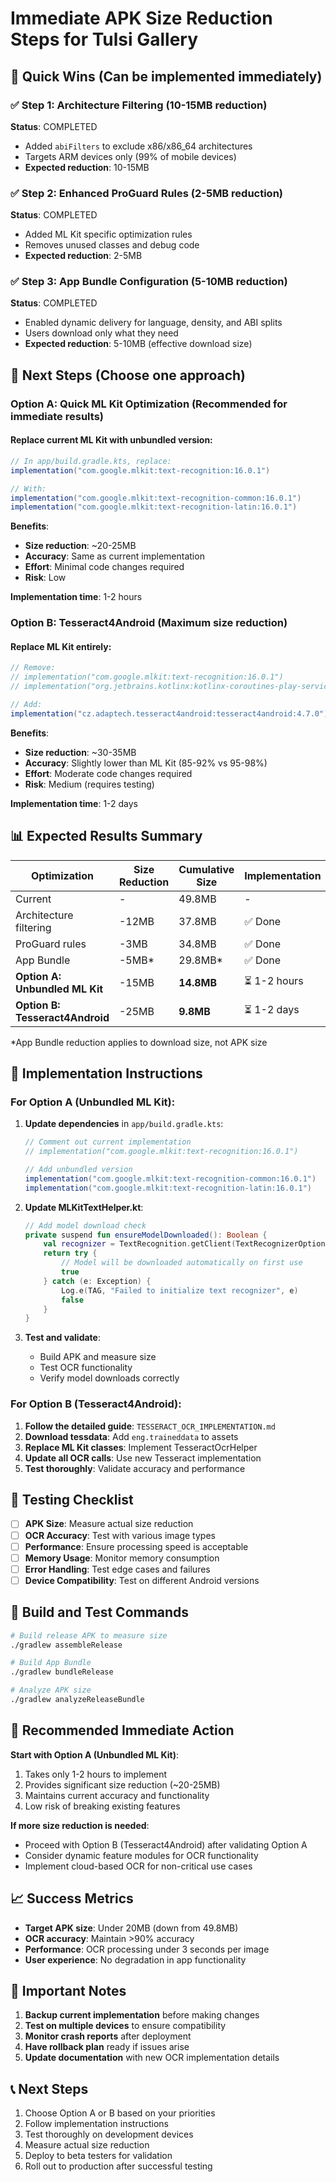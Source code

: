 # Immediate APK Size Reduction Steps for Tulsi Gallery

## 🎯 Quick Wins (Can be implemented immediately)

### ✅ **Step 1: Architecture Filtering (10-15MB reduction)**
**Status**: COMPLETED
- Added `abiFilters` to exclude x86/x86_64 architectures
- Targets ARM devices only (99% of mobile devices)
- **Expected reduction**: 10-15MB

### ✅ **Step 2: Enhanced ProGuard Rules (2-5MB reduction)**
**Status**: COMPLETED
- Added ML Kit specific optimization rules
- Removes unused classes and debug code
- **Expected reduction**: 2-5MB

### ✅ **Step 3: App Bundle Configuration (5-10MB reduction)**
**Status**: COMPLETED
- Enabled dynamic delivery for language, density, and ABI splits
- Users download only what they need
- **Expected reduction**: 5-10MB (effective download size)

## 🚀 **Next Steps (Choose one approach)**

### **Option A: Quick ML Kit Optimization (Recommended for immediate results)**

#### Replace current ML Kit with unbundled version:
```gradle
// In app/build.gradle.kts, replace:
implementation("com.google.mlkit:text-recognition:16.0.1")

// With:
implementation("com.google.mlkit:text-recognition-common:16.0.1")
implementation("com.google.mlkit:text-recognition-latin:16.0.1")
```

**Benefits**:
- **Size reduction**: ~20-25MB
- **Accuracy**: Same as current implementation
- **Effort**: Minimal code changes required
- **Risk**: Low

**Implementation time**: 1-2 hours

### **Option B: Tesseract4Android (Maximum size reduction)**

#### Replace ML Kit entirely:
```gradle
// Remove:
// implementation("com.google.mlkit:text-recognition:16.0.1")
// implementation("org.jetbrains.kotlinx:kotlinx-coroutines-play-services:1.8.1")

// Add:
implementation("cz.adaptech.tesseract4android:tesseract4android:4.7.0")
```

**Benefits**:
- **Size reduction**: ~30-35MB
- **Accuracy**: Slightly lower than ML Kit (85-92% vs 95-98%)
- **Effort**: Moderate code changes required
- **Risk**: Medium (requires testing)

**Implementation time**: 1-2 days

## 📊 **Expected Results Summary**

| Optimization | Size Reduction | Cumulative Size | Implementation |
|--------------|----------------|-----------------|----------------|
| Current | - | 49.8MB | - |
| Architecture filtering | -12MB | 37.8MB | ✅ Done |
| ProGuard rules | -3MB | 34.8MB | ✅ Done |
| App Bundle | -5MB* | 29.8MB* | ✅ Done |
| **Option A: Unbundled ML Kit** | -15MB | **14.8MB** | ⏳ 1-2 hours |
| **Option B: Tesseract4Android** | -25MB | **9.8MB** | ⏳ 1-2 days |

*App Bundle reduction applies to download size, not APK size

## 🔧 **Implementation Instructions**

### **For Option A (Unbundled ML Kit)**:

1. **Update dependencies** in `app/build.gradle.kts`:
   ```gradle
   // Comment out current implementation
   // implementation("com.google.mlkit:text-recognition:16.0.1")
   
   // Add unbundled version
   implementation("com.google.mlkit:text-recognition-common:16.0.1")
   implementation("com.google.mlkit:text-recognition-latin:16.0.1")
   ```

2. **Update MLKitTextHelper.kt**:
   ```kotlin
   // Add model download check
   private suspend fun ensureModelDownloaded(): Boolean {
       val recognizer = TextRecognition.getClient(TextRecognizerOptions.DEFAULT_OPTIONS)
       return try {
           // Model will be downloaded automatically on first use
           true
       } catch (e: Exception) {
           Log.e(TAG, "Failed to initialize text recognizer", e)
           false
       }
   }
   ```

3. **Test and validate**:
   - Build APK and measure size
   - Test OCR functionality
   - Verify model downloads correctly

### **For Option B (Tesseract4Android)**:

1. **Follow the detailed guide**: `TESSERACT_OCR_IMPLEMENTATION.md`
2. **Download tessdata**: Add `eng.traineddata` to assets
3. **Replace ML Kit classes**: Implement TesseractOcrHelper
4. **Update all OCR calls**: Use new Tesseract implementation
5. **Test thoroughly**: Validate accuracy and performance

## 🧪 **Testing Checklist**

- [ ] **APK Size**: Measure actual size reduction
- [ ] **OCR Accuracy**: Test with various image types
- [ ] **Performance**: Ensure processing speed is acceptable
- [ ] **Memory Usage**: Monitor memory consumption
- [ ] **Error Handling**: Test edge cases and failures
- [ ] **Device Compatibility**: Test on different Android versions

## 📱 **Build and Test Commands**

```bash
# Build release APK to measure size
./gradlew assembleRelease

# Build App Bundle
./gradlew bundleRelease

# Analyze APK size
./gradlew analyzeReleaseBundle
```

## 🎯 **Recommended Immediate Action**

**Start with Option A (Unbundled ML Kit)**:
1. Takes only 1-2 hours to implement
2. Provides significant size reduction (~20-25MB)
3. Maintains current accuracy and functionality
4. Low risk of breaking existing features

**If more size reduction is needed**:
- Proceed with Option B (Tesseract4Android) after validating Option A
- Consider dynamic feature modules for OCR functionality
- Implement cloud-based OCR for non-critical use cases

## 📈 **Success Metrics**

- **Target APK size**: Under 20MB (down from 49.8MB)
- **OCR accuracy**: Maintain >90% accuracy
- **Performance**: OCR processing under 3 seconds per image
- **User experience**: No degradation in app functionality

## 🚨 **Important Notes**

1. **Backup current implementation** before making changes
2. **Test on multiple devices** to ensure compatibility
3. **Monitor crash reports** after deployment
4. **Have rollback plan** ready if issues arise
5. **Update documentation** with new OCR implementation details

## 📞 **Next Steps**

1. Choose Option A or B based on your priorities
2. Follow implementation instructions
3. Test thoroughly on development devices
4. Measure actual size reduction
5. Deploy to beta testers for validation
6. Roll out to production after successful testing
